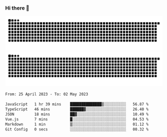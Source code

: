 ### Hi there 👋

![GitHub Snake Light](https://raw.githubusercontent.com/jichangee/jichangee/output/github-snake.svg#gh-light-mode-only)
![GitHub Snake dark](https://raw.githubusercontent.com/jichangee/jichangee/output/github-snake-dark.svg#gh-dark-mode-only)

<!--START_SECTION:waka-->

```text
From: 25 April 2023 - To: 02 May 2023

JavaScript   1 hr 39 mins    ██████████████▒░░░░░░░░░░   56.87 %
TypeScript   46 mins         ██████▓░░░░░░░░░░░░░░░░░░   26.40 %
JSON         18 mins         ██▓░░░░░░░░░░░░░░░░░░░░░░   10.49 %
Vue.js       7 mins          █░░░░░░░░░░░░░░░░░░░░░░░░   04.53 %
Markdown     1 min           ▒░░░░░░░░░░░░░░░░░░░░░░░░   01.12 %
Git Config   0 secs          ░░░░░░░░░░░░░░░░░░░░░░░░░   00.32 %
```

<!--END_SECTION:waka-->

<!--
![GitHub Snake Light](github-snake.svg#gh-light-mode-only)
![GitHub Snake dark](github-snake-dark.svg#gh-dark-mode-only)
-->

<!--
**jichangee/jichangee** is a ✨ _special_ ✨ repository because its `README.md` (this file) appears on your GitHub profile.

Here are some ideas to get you started:

- 🔭 I’m currently working on ...
- 🌱 I’m currently learning ...
- 👯 I’m looking to collaborate on ...
- 🤔 I’m looking for help with ...
- 💬 Ask me about ...
- 📫 How to reach me: ...
- 😄 Pronouns: ...
- ⚡ Fun fact: ...
-->
